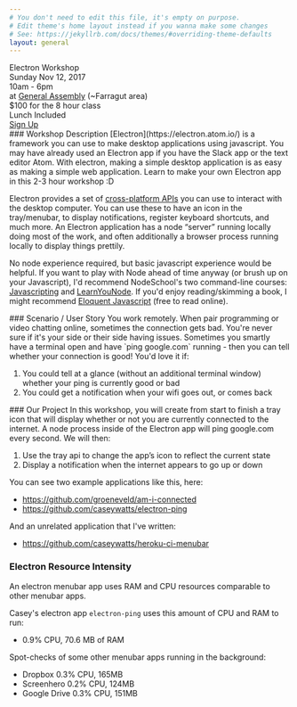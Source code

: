 ```yaml
---
# You don't need to edit this file, it's empty on purpose.
# Edit theme's home layout instead if you wanna make some changes
# See: https://jekyllrb.com/docs/themes/#overriding-theme-defaults
layout: general
---
```



<div class="bg-purp tc">
<div class="f2 tracked measure-wide dib tl" markdown="1">
Electron Workshop
</div>
</div>

<div class="bg-purp-light tc pt5 flex items-center justify-center">

<div class="f5 measure-wide dib tl" markdown="1">
<div class="tc pa3 ba br4 b--purple bg-purp shadow-3">
  <div>Sunday Nov 12, 2017</div>
  <div>10am - 6pm</div>
  <div>at <a href="#">General Assembly</a> (~Farragut area)</div>
  <div>$100 for the 8 hour class</div>
  <div>Lunch Included</div>
</div>
</div>

<div class="dib f5 measure-wide dib tl ml5" markdown="1">
<div class="tc pa3 ba br4 b--purple bg-purp shadow-3">
  <a href="#">Sign Up</a>
</div>
</div>

</div>



<div class="bg-purp-light pa5-ns tc">
<div class="measure-wide dib tl" markdown="1">
### Workshop Description
[Electron](https://electron.atom.io/) is a framework you can use to make desktop applications using javascript. You may have already used an Electron app if you have the Slack app or the text editor Atom. With electron, making a simple desktop application is as easy as making a simple web application. Learn to make your own Electron app in this 2-3 hour workshop :D

Electron provides a set of [cross-platform APIs](https://github.com/electron/electron-api-demos) you can use to interact with the desktop computer. You can use these to have an icon in the tray/menubar, to display notifications, register keyboard shortcuts, and much more. An Electron application has a node “server” running locally doing most of the work, and often additionally a browser process running locally to display things prettily.

No node experience required, but basic javascript experience would be helpful. If you want to play with Node ahead of time anyway (or brush up on your Javascript), I'd recommend NodeSchool's two command-line courses: [Javascripting](https://github.com/workshopper/javascripting) and [LearnYouNode](https://github.com/workshopper/learnyounode). If you'd enjoy reading/skimming a book, I might recommend [Eloquent Javascript](http://eloquentjavascript.net/) (free to read online).
</div>
</div>

<div class="bg-purp pa5-ns tc">
<div class="measure-wide dib tl" markdown="1">
### Scenario / User Story
You work remotely. When pair programming or video chatting online, sometimes the connection gets bad.
You're never sure if it's your side or their side having issues.
Sometimes you smartly have a terminal open and have `ping google.com` running - then you can tell whether your connection is good!
You'd love it if:

1. You could tell at a glance (without an additional terminal window) whether your ping is currently good or bad
2. You could get a notification when your wifi goes out, or comes back
</div>
</div>

<div class="bg-purp-light pa5-ns tc">
<div class="measure-wide dib tl" markdown="1">
### Our Project
In this workshop, you will create from start to finish a tray icon that will display whether or not you are currently connected to the internet. A node process inside of the Electron app will ping google.com every second. We will then:

1. Use the tray api to change the app’s icon to reflect the current state
2. Display a notification when the internet appears to go up or down

You can see two example applications like this, here:

- https://github.com/groeneveld/am-i-connected
- https://github.com/caseywatts/electron-ping

And an unrelated application that I've written:

- https://github.com/caseywatts/heroku-ci-menubar

</div>
</div>

<div class="bg-purp pa5-ns tc">
<div class="measure-wide dib tl" markdown="1">

### Electron Resource Intensity
An electron menubar app uses RAM and CPU resources comparable to other menubar apps.

Casey's electron app `electron-ping` uses this amount of CPU and RAM to run:
- 0.9% CPU, 70.6 MB of RAM

Spot-checks of some other menubar apps running in the background:
- Dropbox 0.3% CPU, 165MB
- Screenhero 0.2% CPU, 124MB
- Google Drive 0.3% CPU, 151MB

</div>
</div>
